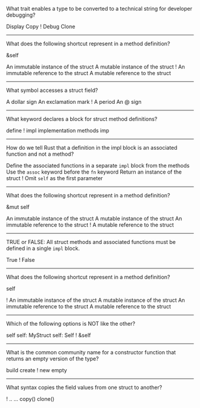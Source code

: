 What trait enables a type to be converted to a technical string for developer debugging?

Display
Copy
! Debug
Clone

---

What does the following shortcut represent in a method definition?

&self

An immutable instance of the struct
A mutable instance of the struct
! An immutable reference to the struct
A mutable reference to the struct

---

What symbol accesses a struct field?

A dollar sign
An exclamation mark
! A period
An @ sign

---

What keyword declares a block for struct method definitions?

define
! impl
implementation
methods
imp

---

How do we tell Rust that a definition in the impl block is an associated function and not a method?

Define the associated functions in a separate `impl` block from the methods
Use the `assoc` keyword before the `fn` keyword
Return an instance of the struct
! Omit `self` as the first parameter

---

What does the following shortcut represent in a method definition?

&mut self

An immutable instance of the struct
A mutable instance of the struct
An immutable reference to the struct
! A mutable reference to the struct

---

TRUE or FALSE: All struct methods and associated functions must be defined in a single `impl` block.

True
! False

---

What does the following shortcut represent in a method definition?

self

! An immutable instance of the struct
A mutable instance of the struct
An immutable reference to the struct
A mutable reference to the struct

---

Which of the following options is NOT like the other?

self
self: MyStruct
self: Self
! &self

---

What is the common community name for a constructor function that returns an empty version of the type?

build
create
! new
empty

---

What syntax copies the field values from one struct to another?

! ..
...
copy()
clone()
